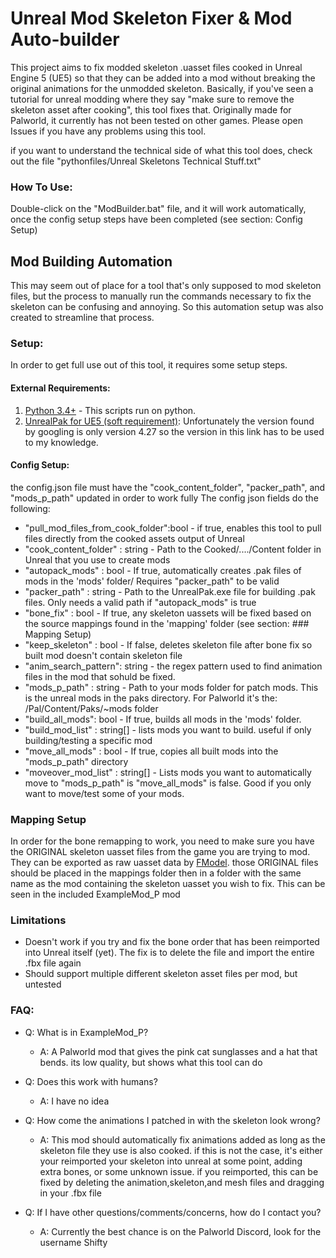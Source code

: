 # Unreal Mod Skeleton Fixer & Mod Auto-builder
This project aims to fix modded skeleton .uasset files cooked in Unreal Engine 5 (UE5)
so that they can be added into a mod without breaking the original animations for the unmodded skeleton.
Basically, if you've seen a tutorial for unreal modding where they say "make sure to remove the skeleton asset after cooking", this tool fixes that.
Originally made for Palworld, it currently has not been tested on other games.
Please open Issues if you have any problems using this tool.

if you want to understand the technical side of what this tool does, check out the file "pythonfiles/Unreal Skeletons Technical Stuff.txt" 

### How To Use:
Double-click on the "ModBuilder.bat" file, and it will work automatically, once the config setup steps have been completed (see section: Config Setup)

## Mod Building Automation
This may seem out of place for a tool that's only supposed to mod skeleton files, 
but the process to manually run the commands necessary to fix the skeleton can be confusing and annoying. 
So this automation setup was also created to streamline that process.

### Setup:
In order to get full use out of this tool, it requires some setup steps. 
#### External Requirements: 
1. [Python 3.4+](https://www.python.org/downloads/) - This scripts run on python. 
2. [UnrealPak for UE5 (soft requirement)](https://cdn.discordapp.com/attachments/1107095082567471114/1199033018841571428/UnrealPak.zip?ex=65c11184\u0026is=65ae9c84\u0026hm=cabe101f5232a9ed42c280eedb4e46b6b175fd6a4d7f784232c7fc0b4d2a0a9d\u0026):
Unfortunately the version found by googling is only version 4.27 so the version in this link has to be used to my knowledge.

#### Config Setup:
the config.json file must have the "cook_content_folder", "packer_path", and "mods_p_path" updated in order to work fully
The config json fields do the following:
- "pull_mod_files_from_cook_folder":bool - if true, enables this tool to pull files directly from the cooked assets output of Unreal
- "cook_content_folder" : string - Path to the Cooked/..../Content folder in Unreal that you use to create mods
- "autopack_mods" : bool - If true, automatically creates .pak files of mods in the 'mods' folder/ Requires "packer_path" to be valid
- "packer_path" : string - Path to the UnrealPak.exe file for building .pak files. Only needs a valid path if "autopack_mods" is true
- "bone_fix" : bool - If true, any skeleton uassets will be fixed based on the source mappings found in the 'mapping' folder (see section: ### Mapping Setup)
- "keep_skeleton" : bool - If false, deletes skeleton file after bone fix so built mod doesn't contain skeleton file
- "anim_search_pattern": string - the regex pattern used to find animation files in the mod that sohuld be fixed.
- "mods_p_path" : string - Path to your mods folder for patch mods. This is the unreal mods in the paks directory. For Palworld it's the: /Pal/Content/Paks/~mods folder
- "build_all_mods": bool - If true, builds all mods in the 'mods' folder.
- "build_mod_list" : string[] - lists mods you want to build. useful if only building/testing a specific mod
- "move_all_mods" : bool - If true, copies all built mods into the "mods_p_path" directory
- "moveover_mod_list" : string[] - Lists mods you want to automatically move to "mods_p_path" is "move_all_mods" is false. Good if you only want to move/test some of your mods.

### Mapping Setup
In order for the bone remapping to work, you need to make sure you have the ORIGINAL skeleton uasset files from the game you are trying to mod. 
They can be exported as raw uasset data by [FModel](https://fmodel.app/).
those ORIGINAL files should be placed in the mappings folder then in a folder with the same name as the mod containing the skeleton uasset you wish to fix. This can be seen in the included ExampleMod_P mod


### Limitations
 - Doesn't work if you try and fix the bone order that has been reimported into Unreal itself (yet). The fix is to delete the file and import the entire .fbx file again
 - Should support multiple different skeleton asset files per mod, but untested

### FAQ:
 - Q: What is in ExampleMod_P?
   - A: A Palworld mod that gives the pink cat sunglasses and a hat that bends. its low quality, but shows what this tool can do

 
 - Q: Does this work with humans?
   - A: I have no idea
 
- Q: How come the animations I patched in with the skeleton look wrong?
  - A: This mod should automatically fix animations added as long as the skeleton file they use is also cooked. if this is not the case,
  it's either your reimported your skeleton into unreal at some point, adding extra bones, or some unknown issue.
  if you reimported, this can be fixed by deleting the animation,skeleton,and mesh files and dragging in your .fbx file
- Q: If I have other questions/comments/concerns, how do I contact you?
  - A: Currently the best chance is on the Palworld Discord, look for the username Shifty
